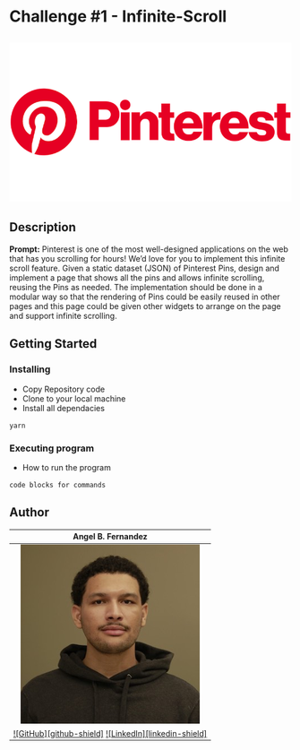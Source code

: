 # Challenge #1 - Infinite-Scroll

## <div align="center">![Pintrest Logo](src/images/icons+logos/pinterest-logo.png) </div>

## Description

<p><strong>Prompt:</strong> Pinterest is one of the most well-designed applications on the web that has you scrolling for hours! We’d love for you to implement this infinite scroll feature. Given a static dataset (JSON) of Pinterest Pins, design and implement a page that shows all the pins and allows infinite scrolling, reusing the Pins as needed. The implementation should be done in a modular way so that the rendering of Pins could be easily reused in other pages and this page could be given other widgets to arrange on the page and support infinite scrolling.</p>

## Getting Started

### Installing

* Copy Repository code
* Clone to your local machine
* Install all dependacies
```
yarn 
```

### Executing program

* How to run the program
```
code blocks for commands
```

## Author

 | Angel B. Fernandez                                                                                                                                                           |
 | ---------------------------------------------------------------------------------------------------------------------------------------------------------------------------- |
 | <div align="center">![Angel](src/images/angel-photo.jpg)</div>                                                                                                               |
 | [![GitHub][github-shield]](https://github.com/Avixph)                                  [![LinkedIn][linkedin-shield]](https://www.linkedin.com/in/angelbienvenidofernandez/) |

